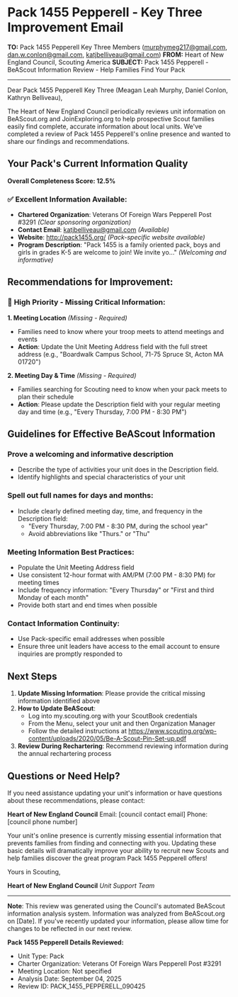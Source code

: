 # Pack 1455 Pepperell - Key Three Improvement Email

**TO:** Pack 1455 Pepperell Key Three Members (murphymeg217@gmail.com, dan.w.conlon@gmail.com, katjbelliveau@gmail.com)
**FROM:** Heart of New England Council, Scouting America
**SUBJECT:** Pack 1455 Pepperell - BeAScout Information Review - Help Families Find Your Pack

---

Dear Pack 1455 Pepperell Key Three (Meagan Leah Murphy, Daniel  Conlon, Kathryn Belliveau),

The Heart of New England Council periodically reviews unit information on BeAScout.org and JoinExploring.org to help prospective Scout families easily find complete, accurate information about local units. We've completed a review of Pack 1455 Pepperell's online presence and wanted to share our findings and recommendations.

## Your Pack's Current Information Quality

**Overall Completeness Score: 12.5%**

### ✅ **Excellent Information Available:**
- **Chartered Organization**: Veterans Of Foreign Wars Pepperell Post #3291 *(Clear sponsoring organization)*
- **Contact Email**: katjbelliveau@gmail.com *(Available)*
- **Website**: http://pack1455.org/ *(Pack-specific website available)*
- **Program Description**: "Pack 1455 is a family oriented pack, boys and girls in grades K-5 are welcome to join!  We invite yo..." *(Welcoming and informative)*

## Recommendations for Improvement:

### 🔴 **High Priority - Missing Critical Information:**

**1. Meeting Location** *(Missing - Required)*
- Families need to know where your troop meets to attend meetings and events
- **Action**: Update the Unit Meeting Address field with the full street address (e.g., "Boardwalk Campus School, 71-75 Spruce St, Acton MA 01720")

**2. Meeting Day & Time** *(Missing - Required)*
- Families searching for Scouting need to know when your pack meets to plan their schedule
- **Action**: Please update the Description field with your regular meeting day and time (e.g., "Every Thursday, 7:00 PM - 8:30 PM")

## Guidelines for Effective BeAScout Information

### **Prove a welcoming and informative description**
- Describe the type of activities your unit does in the Description field.
- Identify highlights and special characteristics of your unit

### **Spell out full names for days and months:**
- Include clearly defined meeting day, time, and frequency in the Description field:
  - "Every Thursday, 7:00 PM - 8:30 PM, during the school year"
  - Avoid abbreviations like "Thurs." or "Thu"

### **Meeting Information Best Practices:**
- Populate the Unit Meeting Address field
- Use consistent 12-hour format with AM/PM (7:00 PM - 8:30 PM) for meeting times
- Include frequency information: "Every Thursday" or "First and third Monday of each month"
- Provide both start and end times when possible

### **Contact Information Continuity:**
- Use Pack-specific email addresses when possible
- Ensure three unit leaders have access to the email account to ensure inquiries are promptly responded to

## Next Steps

1. **Update Missing Information**: Please provide the critical missing information identified above
2. **How to Update BeAScout**: 
   - Log into my.scouting.org with your ScoutBook credentials
   - From the Menu, select your unit and then Organization Manager
   - Follow the detailed instructions at
     https://www.scouting.org/wp-content/uploads/2020/05/Be-A-Scout-Pin-Set-up.pdf
3. **Review During Rechartering**: Recommend reviewing information during the annual rechartering process

## Questions or Need Help?

If you need assistance updating your unit's information or have questions about these recommendations, please contact:

**Heart of New England Council**
Email: [council contact email]
Phone: [council phone number]

Your unit's online presence is currently missing essential information that prevents families from finding and connecting with you. Updating these basic details will dramatically improve your ability to recruit new Scouts and help families discover the great program Pack 1455 Pepperell offers!

Yours in Scouting,

**Heart of New England Council**
*Unit Support Team*

---

**Note**: This review was generated using the Council's automated BeAScout information analysis system. Information was analyzed from BeAScout.org on [Date]. If you've recently updated your information, please allow time for changes to be reflected in our next review.

**Pack 1455 Pepperell Details Reviewed:**
- Unit Type: Pack
- Charter Organization: Veterans Of Foreign Wars Pepperell Post #3291
- Meeting Location: Not specified
- Analysis Date: September 04, 2025
- Review ID: PACK_1455_PEPPERELL_090425